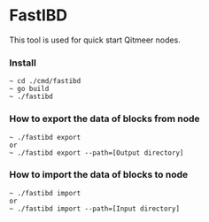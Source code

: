 # FastIBD
This tool is used for quick start Qitmeer nodes.
### Install
```
~ cd ./cmd/fastibd
~ go build
~ ./fastibd
```

### How to export the data of blocks from node
```
~ ./fastibd export
or
~ ./fastibd export --path=[Output directory]
```

### How to import the data of blocks to node
```
~ ./fastibd import
or
~ ./fastibd import --path=[Input directory]
```